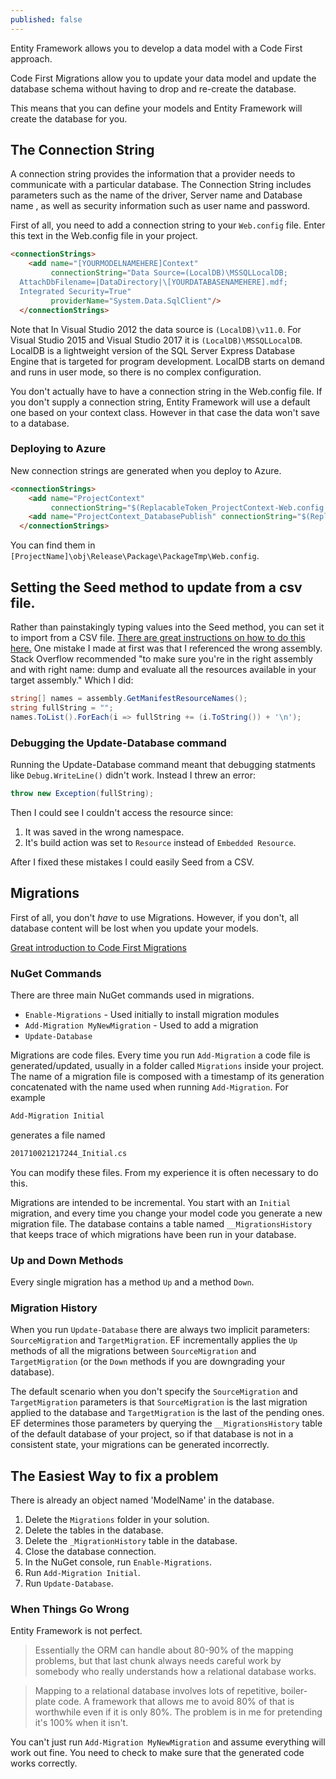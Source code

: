 ```yaml
---
published: false
---
```

Entity Framework allows you to develop a data model with a Code First approach.

Code First Migrations allow you to update your data model and update the database schema without having to drop and re-create the database.

This means that you can define your models and Entity Framework will create the database for you.

## The Connection String

A connection string provides the information that a provider needs to communicate with a particular database. The Connection String includes parameters such as the name of the driver, Server name and Database name , as well as security information such as user name and password.


First of all, you need to add a connection string to your `Web.config` file. Enter this text in the Web.config file in your project.

```html
<connectionStrings>
    <add name="[YOURMODELNAMEHERE]Context"    
         connectionString="Data Source=(LocalDB)\MSSQLLocalDB;
  AttachDbFilename=|DataDirectory|\[YOURDATABASENAMEHERE].mdf;
  Integrated Security=True" 
         providerName="System.Data.SqlClient"/>
  </connectionStrings>
```
Note that In Visual Studio 2012 the data source is `(LocalDB)\v11.0`. For Visual Studio 2015 and Visual Studio 2017 it is `(LocalDB)\MSSQLLocalDB`.
LocalDB is a lightweight version of the SQL Server Express Database Engine that is targeted for program development. LocalDB starts on demand and runs in user mode, so there is no complex configuration. 


You don't actually have to have a connection string in the Web.config file. If you don't supply a connection string, Entity Framework will use a default one based on your context class. However in that case the data won't save to a database.

### Deploying to Azure

New connection strings are generated when you deploy to Azure.

```html
<connectionStrings>
    <add name="ProjectContext"
         connectionString="$(ReplacableToken_ProjectContext-Web.config Connection String_0)" 		providerName="System.Data.SqlClient" />
    <add name="ProjectContext_DatabasePublish" connectionString="$(ReplacableToken_ProjectContext_DatabasePublish-Web.config Connection String_0)" providerName="System.Data.SqlClient"/>
  </connectionStrings>
```

You can find them in `[ProjectName]\obj\Release\Package\PackageTmp\Web.config`.

## Setting the Seed method to update from a csv file.

Rather than painstakingly typing values into the Seed method, you can set it to import from a CSV file.
[There are great instructions on how to do this here.](https://www.davepaquette.com/archive/2014/03/18/seeding-entity-framework-database-from-csv.aspx)
One mistake I made at first was that I referenced the wrong assembly. Stack Overflow recommended "to make sure you're in the right assembly and with right name: dump and evaluate all the resources available in your target assembly." Which I did:

```csharp
string[] names = assembly.GetManifestResourceNames();
string fullString = "";
names.ToList().ForEach(i => fullString += (i.ToString()) + '\n');
```
### Debugging the Update-Database command

Running the Update-Database command meant that debugging statments like `Debug.WriteLine()` didn't work. Instead I threw an error:

```csharp
throw new Exception(fullString);
```
Then I could see I couldn't access the resource since:
1. It was saved in the wrong namespace.
2. It's build action was set to `Resource` instead of `Embedded Resource`.

After I fixed these mistakes I could easily Seed from a CSV.


## Migrations

First of all, you don't _have_ to use Migrations. However, if you don't, all database content will be lost when you update your models.

[Great introduction to Code First Migrations](https://stackoverflow.com/questions/40606167/error-when-update-database-using-code-first-there-is-already-an-object-named)

### NuGet Commands

There are three main NuGet commands used in migrations.
- `Enable-Migrations` - Used initially to install migration modules
- `Add-Migration MyNewMigration` - Used to add a migration
- `Update-Database`

Migrations are code files. Every time you run `Add-Migration` a code file is generated/updated, usually in a folder called `Migrations` inside your project. The name of a migration file is composed with a timestamp of its generation concatenated with the name used when running `Add-Migration`. For example
```bash
Add-Migration Initial
```
generates a file named
```bash
201710021217244_Initial.cs
```

You can modify these files. From my experience it is often necessary to do this.

Migrations are intended to be incremental. You start with an `Initial` migration, and every time you change your model code you generate a new migration file. The database contains a table named `__MigrationsHistory` that keeps trace of which migrations have been run in your database.

### Up and Down Methods

Every single migration has a method `Up` and a method `Down`. 

### Migration History

When you run `Update-Database` there are always two implicit parameters: `SourceMigration` and `TargetMigration`. EF incrementally applies the `Up` methods of all the migrations between `SourceMigration` and `TargetMigration` (or the `Down` methods if you are downgrading your database). 

The default scenario when you don't specify the `SourceMigration` and `TargetMigration` parameters is that `SourceMigration` is the last migration applied to the database and `TargetMigration` is the last of the pending ones. EF determines those parameters by querying the `__MigrationsHistory` table of the default database of your project, so if that database is not in a consistent state, your migrations can be generated incorrectly.

## The Easiest Way to fix a problem

There is already an object named 'ModelName' in the database.

1. Delete the `Migrations` folder in your solution.
2. Delete the tables in the database.
3. Delete the `_MigrationHistory` table in the database.
4. Close the database connection.
5. In the NuGet console, run `Enable-Migrations`.
6. Run `Add-Migration Initial`.
7. Run `Update-Database`.




### When Things Go Wrong

Entity Framework is not perfect.

> Essentially the ORM can handle about 80-90% of the mapping problems, but that last chunk always needs careful work by somebody who really understands how a relational database works.

> Mapping to a relational database involves lots of repetitive, boiler-plate code. A framework that allows me to avoid 80% of that is worthwhile even if it is only 80%. The problem is in me for pretending it's 100% when it isn't.

You can't just run `Add-Migration MyNewMigration` and assume everything will work out fine. You need to check to make sure that the generated code works correctly.




